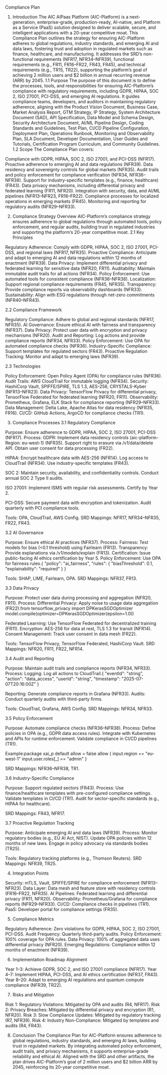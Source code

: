 Compliance Plan
1. Introduction
The AIC AIPaas Platform (AIC-Platform) is a next-generation, enterprise-grade, production-ready, AI-native, and Platform as a Service (PaaS) solution designed to deliver scalable, secure, and intelligent applications with a 20-year competitive moat. This Compliance Plan outlines the strategy for ensuring AIC-Platform adheres to global regulations, industry standards, and emerging AI and data laws, fostering trust and adoption in regulated markets such as finance, healthcare, and manufacturing. It addresses the SRD’s non-functional requirements (NFR17, NFR34–NFR39), functional requirements (e.g., FR11, FR16–FR22, FR43, FR45), and technical requirements (e.g., TR15, TR22), supporting the platform’s goal of achieving 2 million users and $2 billion in annual recurring revenue (ARR) by 2045.
1.1 Purpose
The purpose of this document is to define the processes, tools, and responsibilities for ensuring AIC-Platform’s compliance with regulatory requirements, including GDPR, HIPAA, SOC 2, ISO 27001, PCI-DSS, and emerging AI regulations. It guides compliance teams, developers, and auditors in maintaining regulatory adherence, aligning with the Product Vision Document, Business Case, Market Analysis Report, GTM Strategy, IP Strategy, System Architecture Document (SAD), API Specification, Data Model and Schema Design, Security Architecture Document, AI/ML Pipeline Design, Coding Standards and Guidelines, Test Plan, CI/CD Pipeline Configuration, Deployment Plan, Operations Runbook, Monitoring and Observability Plan, SLA Document, Developer Documentation, User Guides and Tutorials, Certification Program Curriculum, and Community Guidelines.
1.2 Scope
The Compliance Plan covers:

Compliance with GDPR, HIPAA, SOC 2, ISO 27001, and PCI-DSS (NFR17).
Proactive adherence to emerging AI and data regulations (NFR39).
Data residency and sovereignty controls for global markets (NFR35).
Audit trails and policy enforcement for compliance verification (NFR34, NFR36–NFR38).
Support for industry-specific templates (e.g., finance, healthcare) (FR43).
Data privacy mechanisms, including differential privacy and federated learning (FR11, NFR20).
Integration with security, data, and AI/ML pipelines (NFR13–NFR23, FR16–FR22).
Compliance processes for localized operations in emerging markets (FR45).
Monitoring and reporting for regulatory audits (NFR29–NFR33).

2. Compliance Strategy Overview
AIC-Platform’s compliance strategy ensures adherence to global regulations through automated tools, policy enforcement, and regular audits, building trust in regulated industries and supporting the platform’s 20-year competitive moat.
2.1 Key Principles

Regulatory Adherence: Comply with GDPR, HIPAA, SOC 2, ISO 27001, PCI-DSS, and regional laws (NFR17, NFR35).
Proactive Compliance: Anticipate and adapt to emerging AI and data regulations within 12 months of enactment (NFR39).
Data Privacy: Implement differential privacy and federated learning for sensitive data (NFR20, FR11).
Auditability: Maintain immutable audit trails for all actions (NFR34).
Policy Enforcement: Use automated tools for consistent compliance (NFR36–NFR38).
Localization: Support regional compliance requirements (FR45, NFR35).
Transparency: Provide compliance reports via observability dashboards (NFR33).
Sustainability: Align with ESG regulations through net-zero commitments (NFR40–NFR43).

2.2 Compliance Framework

Regulatory Compliance: Adhere to global and regional standards (NFR17, NFR35).
AI Governance: Ensure ethical AI with fairness and transparency (NFR37).
Data Privacy: Protect user data with encryption and privacy mechanisms (NFR20).
Audit and Reporting: Log actions and provide compliance reports (NFR34, NFR33).
Policy Enforcement: Use OPA for automated compliance checks (NFR36).
Industry-Specific Compliance: Support templates for regulated sectors (FR43).
Proactive Regulation Tracking: Monitor and adapt to emerging laws (NFR39).

2.3 Technologies

Policy Enforcement: Open Policy Agent (OPA) for compliance rules (NFR36).
Audit Trails: AWS CloudTrail for immutable logging (NFR34).
Security: HashiCorp Vault, SPIFFE/SPIRE, TLS 1.3, AES-256, CRYSTALS-Kyber (NFR13–NFR23).
Data Privacy: TensorFlow Privacy for differential privacy, TensorFlow Federated for federated learning (NFR20, FR11).
Observability: Prometheus, Grafana, ELK Stack for compliance reporting (NFR29–NFR33).
Data Management: Delta Lake, Apache Atlas for data residency (NFR35, FR16).
CI/CD: GitHub Actions, ArgoCD for compliance checks (TR1).

3. Compliance Processes
3.1 Regulatory Compliance

Purpose: Ensure adherence to GDPR, HIPAA, SOC 2, ISO 27001, PCI-DSS (NFR17).
Process:
GDPR:
Implement data residency controls (aic-platform-Region: eu-west-1) (NFR35).
Support right to erasure via /v1/data/delete API.
Obtain user consent for data processing (FR22).


HIPAA:
Encrypt healthcare data with AES-256 (NFR14).
Log access to CloudTrail (NFR34).
Use industry-specific templates (FR43).


SOC 2:
Maintain security, availability, and confidentiality controls.
Conduct annual SOC 2 Type II audits.


ISO 27001:
Implement ISMS with regular risk assessments.
Certify by Year 2.


PCI-DSS:
Secure payment data with encryption and tokenization.
Audit quarterly with PCI compliance tools.




Tools: OPA, CloudTrail, AWS Config.
SRD Mappings: NFR17, NFR34–NFR35, FR22, FR43.

3.2 AI Governance

Purpose: Ensure ethical AI practices (NFR37).
Process:
Fairness: Test models for bias (<0.1 threshold) using Fairlearn (FR13).
Transparency: Provide explanations via /v1/models/explain (FR13).
Certification: Issue public-facing AI ethics certification by Year 5.
Policy Enforcement: Use OPA for fairness rules.{
  "policy": "ai_fairness",
  "rules": { "biasThreshold": 0.1, "explainability": "required" }
}




Tools: SHAP, LIME, Fairlearn, OPA.
SRD Mappings: NFR37, FR13.

3.3 Data Privacy

Purpose: Protect user data during processing and aggregation (NFR20, FR11).
Process:
Differential Privacy: Apply noise to usage data aggregation (FR22).from tensorflow_privacy import DPKerasSGDOptimizer
model.compile(optimizer=DPKerasSGDOptimizer(epsilon=1.0))


Federated Learning: Use TensorFlow Federated for decentralized training (FR11).
Encryption: AES-256 for data at rest, TLS 1.3 for transit (NFR14).
Consent Management: Track user consent in data mesh (FR22).


Tools: TensorFlow Privacy, TensorFlow Federated, HashiCorp Vault.
SRD Mappings: NFR20, FR11, FR22, NFR14.

3.4 Audit and Reporting

Purpose: Maintain audit trails and compliance reports (NFR34, NFR33).
Process:
Logging: Log all actions to CloudTrail.{
  "eventId": "string",
  "action": "data_access",
  "userId": "string",
  "timestamp": "2025-07-07T20:16:00Z"
}


Reporting: Generate compliance reports in Grafana (NFR33).
Audits: Conduct quarterly audits with third-party firms.


Tools: CloudTrail, Grafana, AWS Config.
SRD Mappings: NFR34, NFR33.

3.5 Policy Enforcement

Purpose: Automate compliance checks (NFR36–NFR38).
Process:
Define policies in OPA (e.g., GDPR data access rules).
Integrate with Kubernetes and APIs for runtime enforcement.
Validate compliance in CI/CD pipelines (TR1).


Example:package xai_p
default allow = false
allow {
  input.region == "eu-west-1"
  input.user.roles[_] == "admin"
}


SRD Mappings: NFR36–NFR38, TR1.

3.6 Industry-Specific Compliance

Purpose: Support regulated sectors (FR43).
Process:
Use finance/healthcare templates with pre-configured compliance settings.
Validate templates in CI/CD (TR1).
Audit for sector-specific standards (e.g., HIPAA for healthcare).


SRD Mappings: FR43, NFR17.

3.7 Proactive Regulation Tracking

Purpose: Anticipate emerging AI and data laws (NFR39).
Process:
Monitor regulatory bodies (e.g., EU AI Act, NIST).
Update OPA policies within 12 months of new laws.
Engage in policy advocacy via standards bodies (TR25).


Tools: Regulatory tracking platforms (e.g., Thomson Reuters).
SRD Mappings: NFR39, TR25.

4. Integration Points

Security: mTLS, Vault, SPIFFE/SPIRE for compliance enforcement (NFR13–NFR23).
Data Layer: Data mesh and feature store with residency controls (FR16–FR22, NFR35).
AI Pipelines: Federated learning and differential privacy (FR11, NFR20).
Observability: Prometheus/Grafana for compliance reports (NFR29–NFR33).
CI/CD: Compliance checks in pipelines (TR1).
PaaS: Developer portal for compliance settings (FR35).

5. Compliance Metrics

Regulatory Adherence: Zero violations for GDPR, HIPAA, SOC 2, ISO 27001, PCI-DSS.
Audit Frequency: Quarterly third-party audits.
Policy Enforcement: 100% coverage for OPA rules.
Data Privacy: 100% of aggregated data uses differential privacy (NFR20).
Emerging Regulations: Compliance within 12 months of enactment (NFR39).

6. Implementation Roadmap Alignment

Year 1–3: Achieve GDPR, SOC 2, and ISO 27001 compliance (NFR17).
Year 4–7: Implement HIPAA, PCI-DSS, and AI ethics certification (NFR37, FR43).
Year 8–20: Adapt to emerging AI regulations and quantum compute compliance (NFR39, TR22).

7. Risks and Mitigation

Risk 1: Regulatory Violations: Mitigated by OPA and audits (R4, NFR17).
Risk 2: Privacy Breaches: Mitigated by differential privacy and encryption (R1, NFR20).
Risk 3: Slow Compliance Updates: Mitigated by regulatory tracking (R7, NFR39).
Risk 4: Industry Non-Compliance: Mitigated by templates and audits (R4, FR43).

8. Conclusion
The Compliance Plan for AIC-Platform ensures adherence to global regulations, industry standards, and emerging AI laws, building trust in regulated markets. By integrating automated policy enforcement, audit trails, and privacy mechanisms, it supports enterprise-grade reliability and ethical AI. Aligned with the SRD and other artifacts, the plan drives AIC-Platform’s goal of 2 million users and $2 billion ARR by 2045, reinforcing its 20-year competitive moat.